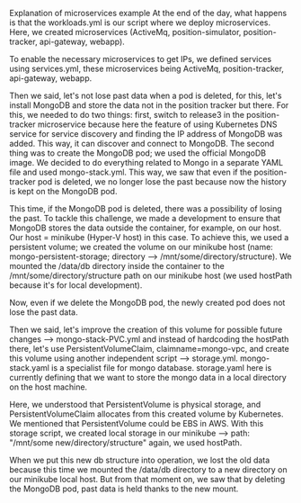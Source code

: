 
Explanation of microservices example
At the end of the day, what happens is that the workloads.yml is our script where we deploy microservices. Here, we created microservices (ActiveMq, position-simulator, position-tracker, api-gateway, webapp).
 
To enable the necessary microservices to get IPs, we defined services using services.yml, these microservices being ActiveMq, position-tracker, api-gateway, webapp.
 
Then we said, let's not lose past data when a pod is deleted, for this, let's install MongoDB and store the data not in the position tracker but there. For this, we needed to do two things: first, switch to release3 in the position-tracker microservice because here the feature of using Kubernetes DNS service for service discovery and finding the IP address of MongoDB was added. This way, it can discover and connect to MongoDB. The second thing was to create the MongoDB pod; we used the official MongoDB image. We decided to do everything related to Mongo in a separate YAML file and used mongo-stack.yml. This way, we saw that even if the position-tracker pod is deleted, we no longer lose the past because now the history is kept on the MongoDB pod.
 
This time, if the MongoDB pod is deleted, there was a possibility of losing the past.
To tackle this challenge, we made a development to ensure that MongoDB stores the data outside the container, for example, on our host. Our host = minikube (Hyper-V host) in this case. To achieve this, we used a persistent volume; we created the volume on our minikube host (name: mongo-persistent-storage; directory --> /mnt/some/directory/structure). We mounted the /data/db directory inside the container to the /mnt/some/directory/structure path on our minikube host (we used hostPath because it's for local development).
 
Now, even if we delete the MongoDB pod, the newly created pod does not lose the past data.
 
Then we said, let's improve the creation of this volume for possible future changes --> mongo-stack-PVC.yml and instead of hardcoding the hostPath there, let's use PersistentVolumeClaim, claimname=mongo-vpc, and create this volume using another independent script --> storage.yml.
mongo-stack.yaml is a specialist file for mongo database.
storage.yaml here is currently defining that we want to store the mongo data in a local directory on the host machine. 

 Here, we understood that PersistentVolume is physical storage, and PersistentVolumeClaim allocates from this created volume by Kubernetes. We mentioned that PersistentVolume could be EBS in AWS. With this storage script, we created local storage in our minikube --> path: "/mnt/some new/directory/structure" again, we used hostPath.
 
When we put this new db structure into operation, we lost the old data because this time we mounted the /data/db directory to a new directory on our minikube local host. But from that moment on, we saw that by deleting the MongoDB pod, past data is held thanks to the new mount.

